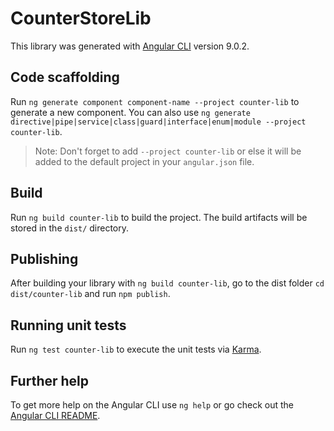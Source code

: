 # CounterStoreLib

This library was generated with [Angular CLI](https://github.com/angular/angular-cli) version 9.0.2.

## Code scaffolding

Run `ng generate component component-name --project counter-lib` to generate a new component. You can also use `ng generate directive|pipe|service|class|guard|interface|enum|module --project counter-lib`.
> Note: Don't forget to add `--project counter-lib` or else it will be added to the default project in your `angular.json` file. 

## Build

Run `ng build counter-lib` to build the project. The build artifacts will be stored in the `dist/` directory.

## Publishing

After building your library with `ng build counter-lib`, go to the dist folder `cd dist/counter-lib` and run `npm publish`.

## Running unit tests

Run `ng test counter-lib` to execute the unit tests via [Karma](https://karma-runner.github.io).

## Further help

To get more help on the Angular CLI use `ng help` or go check out the [Angular CLI README](https://github.com/angular/angular-cli/blob/master/README.md).
